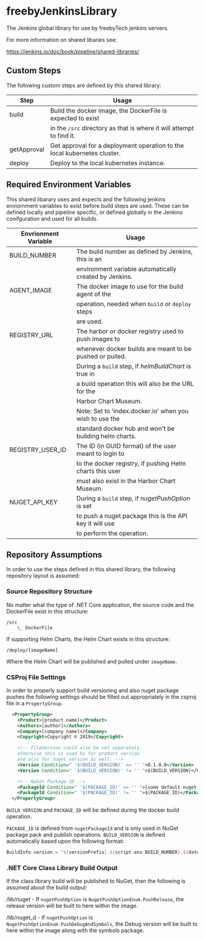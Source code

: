 # freebyJenkinsLibrary

The Jenkins global library for use by freebyTech jenkins servers.

For more information on shared libaries see:

https://jenkins.io/doc/book/pipeline/shared-libraries/

## Custom Steps

The following custom steps are defined by this shared library:

| Step             | Usage                                                                    |
| ---------------- | ------------------------------------------------------------------------ |
| build            | Build the docker image, the DockerFile is expected to exist              |
|                  | in the ```/src``` directory as that is where it will attempt to find it. |
| getApproval      | Get approval for a deployment operation to the local kubernetes cluster. |
| deploy           | Deploy to the local kubernetes instance.                                 |

## Required Environment Variables

This shared libarary uses and expects and the following jenkins enviornment variables to exist before
build steps are used. These can be defined locally and pipeline specific, or defined globally in the Jenkins conifguration and used for all builds.

| Envrionment Variable               | Usage                                                     |
| ---------------------------------- | --------------------------------------------------------- |
| BUILD_NUMBER                       | The build number as defined by Jenkins, this is an        |
|                                    | environment variable automatically created by Jenkins.    |
| AGENT_IMAGE                        | The docker image to use for the build agent of the        |
|                                    | operation, needed when ```build``` or ```deploy``` steps  |
|                                    | are used.                                                 | 
| REGISTRY_URL                       | The harbor or docker registry used to push images to      |
|                                    | whenever docker builds are meant to be pushed or pulled.  |
|                                    | During a ```build``` step, if *helmBuildChart* is true in |
|                                    | a build operation this will also be the URL for the       |
|                                    | Harbor Chart Museum.      
|                                    | Note: Set to 'index.docker.io' when you wish to use the   |
|                                    | standard docker hub and won't be building helm charts.    |
| REGISTRY_USER_ID                   | The ID (in GUID format) of the user meant to login to     |
|                                    | to the docker registry, if pushing Helm charts this user  |
|                                    | must also exist in the Harbor Chart Museum.               |
| NUGET_API_KEY                      | During a ```build``` step, if *nugetPushOption* is set    |
|                                    | to push a nuget package this is the API key it will use   |
|                                    | to perform the operation.                                 |

## Repository Assumptions

In order to use the steps defined in this shared library, the following repository layout is assumed:

### Source Repository Structure

No matter what the type of .NET Core application, the source code and the DockerFile exist in this structure:
```
/src
    \_ DockerFile
```

If supporting Helm Charts, the Helm Chart exists in this structure:
```
/deploy/[imageName]
```
Where the Helm Chart will be published and pulled under ```imageName```.

### CSProj File Settings
In order to properly support build versioning and also nuget package pushes the following settings should be filled out appropriately in the csproj file in a ```PropertyGroup```.

```xml
  <PropertyGroup>
    <Product>[product name]</Product>
    <Authors>[author]</Authors>
    <Company>[company name]</Company>
    <Copyright>Copyright © 2019</Copyright>

    <!-- FileVersion could also be set seperately, 
    otherwise this is used by for product version 
    and also for nuget version as well. -->
    <Version Condition=" '$(BUILD_VERSION)' == '' ">0.1.0.0</Version>
    <Version Condition=" '$(BUILD_VERSION)' != '' ">$(BUILD_VERSION)</Version>

    <!-- NuGet Package ID -->
    <PackageId Condition=" '$(PACKAGE_ID)' == '' ">[some default nuget package name]</PackageId>
    <PackageId Condition=" '$(PACKAGE_ID)' != '' ">$(PACKAGE_ID)</PackageId>
  </PropertyGroup>
```

```BUILD_VERSION``` and ```PACKAGE_ID``` will be defined during the docker build operation.

```PACKAGE_ID``` is defined from ```nugetPackageId``` and is only used in NuGet package pack and publish operations.
```BUILD_VERSION``` is defined automatically based upon the following format:
```groovy
BuildInfo.version = "${versionPrefix}.${script.env.BUILD_NUMBER}.${date.format('MMdd')}"
```

### .NET Core Class Library Build Output

If the class library build will be published to NuGet, then the following is assumed about the build output:

/lib/nuget - If ```nugetPushOption``` is ```NugetPushOptionEnum.PushRelease```, the release version will be built to here within the image.

/lib/nuget_d - If ```nugetPushOption``` is ```NugetPushOptionEnum.PushDebugAndSymbols```, the Debug version will be built to here within the image along with the symbols package.

